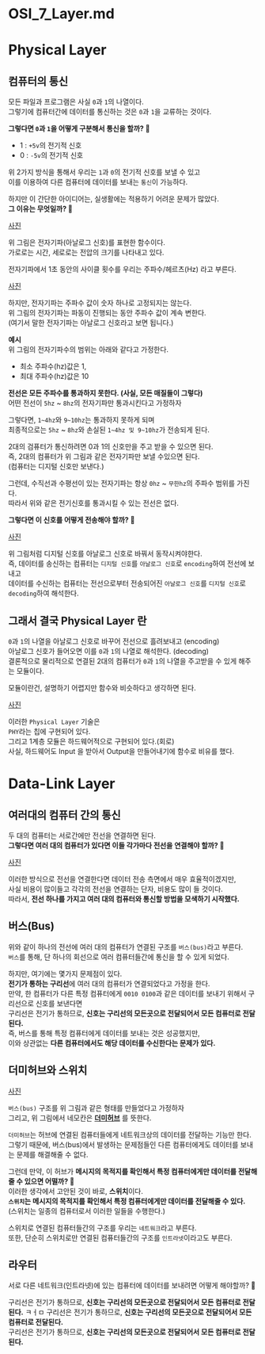 # OSI_7_Layer.md 
# Physical Layer    
## 컴퓨터의 통신   
모든 파일과 프로그램은 사실 `0`과 `1`의 나열이다.           
그렇기에 컴퓨터간에 데이터를 통신하는 것은 `0`과 `1`을 교류하는 것이다.            

**그렇다면 `0`과 `1`을 어떻게 구분해서 통신을 할까? 🤔**   

* 1 : `+5v`의 전기적 신호  
* 0 : `-5v`의 전기적 신호 

위 2가지 방식을 통해서 우리는 `1`과 `0`의 전기적 신호를 보낼 수 있고  
이를 이용하여 다른 컴퓨터에 데이터를 보내는 `통신`이 가능하다.       

하지만 이 간단한 아이디어는, 실생활에는 적용하기 어려운 문제가 많았다.      
**그 이유는 무엇일까? 🤔**  

[사진]()   
  
위 그림은 전자기파(아날로그 신호)를 표현한 함수이다.      
가로로는 시간, 세로로는 전압의 크기를 나타내고 있다.        
       
전자기파에서 1초 동안의 사이클 횟수를 우리는 주파수/헤르츠(Hz) 라고 부른다.    
    
[사진]()      
     
하지만, 전자기파는 주파수 값이 숫자 하나로 고정되지는 않는다.       
위 그림의 전자기파는 파동이 진행되는 동안 주파수 값이 계속 변한다.    
(여기서 말한 전자기파는 아날로그 신호라고 보면 됩니다.)   
   
**예시**   
위 그림의 전자기파수의 범위는 아래와 같다고 가정한다.   
   
* 최소 주파수(hz)값은 1,     
* 최대 주파수(hz)값은 10    

**전선은 모든 주파수를 통과하지 못한다. (사실, 모든 매질들이 그렇다)**        
어떤 전선이 `5hz` ~ `8hz`의 전자기파만 통과시킨다고 가정하자   
        
그렇다면, `1~4hz`와 `9~10hz`는 통과하지 못하게 되며     
최종적으로는 `5hz` ~ `8hz`와 손실된 `1~4hz 및 9~10hz`가 전송되게 된다.      
    
2대의 검퓨터가 통신하려면 0과 1의 신호만을 주고 받을 수 있으면 된다.      
즉, 2대의 컴퓨터가 위 그림과 같은 전자기파만 보낼 수있으면 된다.    
(컴퓨터는 디지털 신호만 보낸다.)    
   
그런데, 수직선과 수평선이 있는 전자기파는 항상 `0hz` ~ `무한hz`의 주파수 범위를 가진다.   
따라서 위와 같은 전기신호를 통과시킬 수 있는 전선은 없다.    

**그렇다면 이 신호를 어떻게 전송해야 할까? 🤔**   

[사진]()   

위 그림처럼 디지털 신호를 아날로그 신호로 바꿔서 동작시켜야한다.    
즉, 데이터를 송신하는 컴퓨터는 `디지털 신호`를 `아날로그 신호`로 `encoding`하여 전선에 보내고  
데이터를 수신하는 컴퓨터는 전선으로부터 전송되어진 `아날로그 신호`를 `디지털 신호`로 `decoding`하여 해석한다.   
       
## 그래서 결국 Physical Layer 란        
`0`과 `1`의 나열을 아날로그 신호로 바꾸어 전선으로 흘려보내고 (encoding)        
아날로그 신호가 들어오면 이를 `0`과 `1`의 나열로 해석한다. (decoding)        
결론적으로 물리적으로 연결된 2대의 컴퓨터가 `0`과 `1`의 나열을 주고받을 수 있게 해주는 모듈이다.       

모듈이란건, 설명하기 어렵지만 함수와 비슷하다고 생각하면 된다.    

[사진]()  
  
이러한 `Physical Layer` 기술은   
`PHY`라는 칩에 구현되어 있다.   
그리고 1계층 모듈은 하드웨어적으로 구현되어 있다.(회로)   
사실, 하드웨어도 Input 을 받아서 Output을 만들어내기에 함수로 비유를 했다.    
  
# Data-Link Layer     
## 여러대의 컴퓨터 간의 통신       
두 대의 컴퓨터는 서로간에만 전선을 연결하면 된다.      
**그렇다면 여러 대의 컴퓨터가 있다면 이들 각가마다 전선을 연결해야 할까? 🤔**      

[사진]()   

이러한 방식으로 전선을 연결한다면 데이터 전송 측면에서 매우 효율적이겠지만,        
사실 비용이 많이들고 각각의 전선을 연결하는 단자, 비용도 많이 들 것이다.      
따라서, **전선 하나를 가지고 여러 대의 컴퓨터와 통신할 방법을 모색하기 시작했다.**      

## 버스(Bus)   
     
[]()   
    
위와 같이 하나의 전선에 여러 대의 컴퓨터가 연결된 구조를 `버스(bus)`라고 부른다.      
`버스`를 통해, 단 하나의 회선으로 여러 컴퓨터들간에 통신을 할 수 있게 되었다.   
     
하지만, 여기에는 몇가지 문제점이 있다.         
**전기가 통하는 구리선**에 여러 대의 컴퓨터가 연결되었다고 가정을 한다.       
만약, 한 컴퓨터가 다른 특정 컴퓨터에게 `0010 0100`과 같은 데이터를 보내기 위해서 구리선으로 신호를 보낸다면             
구리선은 전기가 통하므로, **신호는 구리선의 모든곳으로 전달되어서 모든 컴퓨터로 전달된다.**          
즉, 버스를 통해 특정 컴퓨터에게 데이터를 보내는 것은 성공했지만,         
이와 상관없는 **다른 컴퓨터에서도 해당 데이터를 수신한다는 문제가 있다.**        

## 더미허브와 스위치 

[사진]()   


`버스(bus)` 구조를 위 그림과 같은 형태를 만들었다고 가정하자          
그리고, 위 그림에서 네모칸은 **[더미허브]()** 를 뜻한다.        
      
`더미허브`는 허브에 연결된 컴퓨터들에게 네트워크상의 데이터를 전달하는 기능만 한다.        
그렇기 때문에, 버스(bus)에서 발생하는 문제점들인 다른 컴퓨터에게도 데이터를 보내는 문제를 해결해줄 수 없다.        
             
그런데 만약, 이 허브가 **메시지의 목적지를 확인해서 특정 컴퓨터에게만 데이터를 전달해줄 수 있으면 어떨까? 🤔**       
이러한 생각에서 고안된 것이 바로, **스위치**이다.      
**`스위치`는 메시지의 목적지를 확인해서 특정 컴퓨터에게만 데이터를 전달해줄 수 있다.**            
(스위치는 일종의 컴퓨터로서 이러한 일들을 수행한다.)     
       
스위치로 연결된 컴퓨터들간의 구조를 우리는 `네트워크`라고 부른다.   
또한, 단순히 스위치로만 연결된 컴퓨터들간의 구조를 `인트라넷`이라고도 부른다.   
   
## 라우터       
서로 다른 네트워크(인트라넷)에 있는 컴퓨터에 데이터를 보내려면 어떻게 해야할까? 🤔   

   


 
 
 
구리선은 전기가 통하므로, **신호는 구리선의 모든곳으로 전달되어서 모든 컴퓨터로 전달된다.**            ㅋㅓㅁ 
구리선은 전기가 통하므로, **신호는 구리선의 모든곳으로 전달되어서 모든 컴퓨터로 전달된다.**           
구리선은 전기가 통하므로, **신호는 구리선의 모든곳으로 전달되어서 모든 컴퓨터로 전달된다.**            











   










